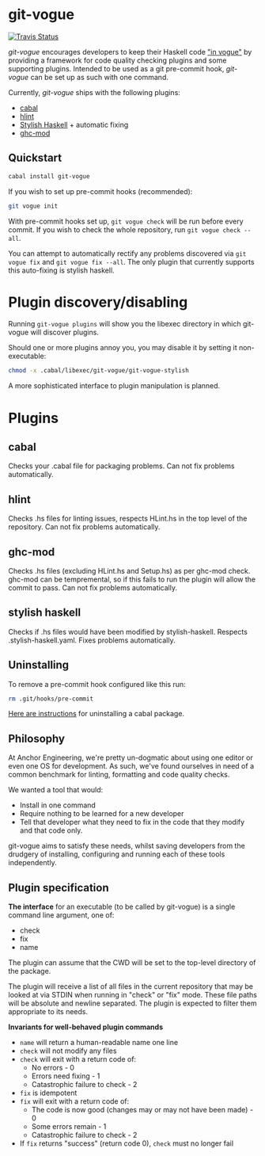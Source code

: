 git-vogue
=========

[![Travis Status](http://travis-ci.org/anchor/git-vogue.png)](https://travis-ci.org/anchor/git-vogue)

*git-vogue* encourages developers to keep their Haskell code ["in vogue"][1] by
providing a framework for code quality checking plugins and some supporting
plugins. Intended to be used as a git pre-commit hook, *git-vogue* can be set
up as such with one command.

Currently, *git-vogue* ships with the following plugins:

* [cabal][6]
* [hlint][2]
* [Stylish Haskell][4] + automatic fixing
* [ghc-mod][5]


[1]: https://www.youtube.com/watch?v=GuJQSAiODqI
[2]: http://hackage.haskell.org/package/hlint
[4]: https://hackage.haskell.org/package/stylish-haskell
[5]: https://hackage.haskell.org/package/ghc-mod
[6]: https://hackage.haskell.org/package/Cabal

Quickstart
------------

```bash
cabal install git-vogue
```

If you wish to set up pre-commit hooks (recommended):

```bash
git vogue init
```

With pre-commit hooks set up, `git vogue check` will be run before every
commit. If you wish to check the whole repository, run `git vogue check --all`.

You can attempt to automatically rectify any problems discovered via `git vogue
fix` and `git vogue fix --all`. The only plugin that currently supports this
auto-fixing is stylish haskell.

# Plugin discovery/disabling

Running `git-vogue plugins` will show you the libexec directory in which
git-vogue will discover plugins.

Should one or more plugins annoy you, you may disable it by setting it
non-executable:

```bash
chmod -x .cabal/libexec/git-vogue/git-vogue-stylish
```

A more sophisticated interface to plugin manipulation is planned.

# Plugins

## cabal

Checks your .cabal file for packaging problems. Can not fix problems
automatically.

## hlint

Checks .hs files for linting issues, respects HLint.hs in the top level of the
repository. Can not fix problems automatically.

## ghc-mod

Checks .hs files (excluding HLint.hs and Setup.hs) as per ghc-mod check.
ghc-mod can be tempremental, so if this fails to run the plugin will allow the
commit to pass. Can not fix problems automatically.

## stylish haskell

Checks if .hs files would have been modified by stylish-haskell. Respects
.stylish-haskell.yaml. Fixes problems automatically.

Uninstalling 
------------

To remove a pre-commit hook configured like this run:

```bash
rm .git/hooks/pre-commit
```

[Here are instructions](https://www.youtube.com/watch?v=4qXD5l-ZlfA) for
uninstalling a cabal package.



Philosophy
---------

At Anchor Engineering, we're pretty un-dogmatic about using one editor or even
one OS for development. As such, we've found ourselves in need of a common
benchmark for linting, formatting and code quality checks.

We wanted a tool that would:

* Install in one command
* Require nothing to be learned for a new developer
* Tell that developer what they need to fix in the code that they modify and
  that code only.

git-vogue aims to satisfy these needs, whilst saving developers from the
drudgery of installing, configuring and running each of these tools
independently.

Plugin specification
-------------------

**The interface** for an executable (to be called by git-vogue) is a single
command line argument, one of:

* check
* fix
* name

The plugin can assume that the CWD will be set to the top-level directory of
the package.

The plugin will receive a list of all files in the current repository that may
be looked at via STDIN when running in "check" or "fix" mode. These file paths
will be absolute and newline separated. The plugin is expected to filter them
appropriate to its needs.

**Invariants for well-behaved plugin commands**

* `name` will return a human-readable name one line
* `check` will not modify any files
* `check` will exit with a return code of:
    * No errors - 0
    * Errors need fixing - 1
    * Catastrophic failure to check - 2
* `fix` is idempotent
* `fix` will exit with a return code of:
    * The code is now good (changes may or may not have been made) - 0
    * Some errors remain - 1
    * Catastrophic failure to check - 2
* If `fix` returns "success" (return code 0), `check` must no longer fail
